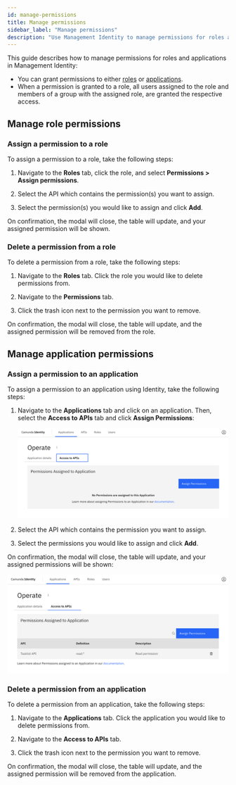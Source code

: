 ```yaml
---
id: manage-permissions
title: Manage permissions
sidebar_label: "Manage permissions"
description: "Use Management Identity to manage permissions for roles and applications"
---
```


This guide describes how to manage permissions for roles and applications in Management Identity:

- You can grant permissions to either [roles](../application-user-group-role-management/manage-roles.md) or [applications](../application-user-group-role-management/applications.md).
- When a permission is granted to a role, all users assigned to the role and members of a group with the assigned role, are granted the respective access.

## Manage role permissions

### Assign a permission to a role

To assign a permission to a role, take the following steps:

1. Navigate to the **Roles** tab, click the role, and select **Permissions > Assign permissions**.

2. Select the API which contains the permission(s) you want to assign.

3. Select the permission(s) you would like to assign and click **Add**.

On confirmation, the modal will close, the table will update, and your assigned permission will be shown.

### Delete a permission from a role

To delete a permission from a role, take the following steps:

1. Navigate to the **Roles** tab. Click the role you would like to delete permissions from.

2. Navigate to the **Permissions** tab.

3. Click the trash icon next to the permission you want to remove.

On confirmation, the modal will close, the table will update, and the assigned permission will be removed from the role.

## Manage application permissions

### Assign a permission to an application

To assign a permission to an application using Identity, take the following steps:

1. Navigate to the **Applications** tab and click on an application. Then, select the **Access to APIs** tab and click **Assign Permissions**:

   ![assign-a-permission-application-tab](../img/assign-a-permission-application-tab.png)

2. Select the API which contains the permission you want to assign.

3. Select the permissions you would like to assign and click **Add**.

On confirmation, the modal will close, the table will update, and your assigned permissions will be shown:

![assign-a-permission-application-refreshed-table](../img/assign-a-permission-application-refreshed-table.png)

### Delete a permission from an application

To delete a permission from an application, take the following steps:

1. Navigate to the **Applications** tab. Click the application you would like to delete permissions from.

2. Navigate to the **Access to APIs** tab.

3. Click the trash icon next to the permission you want to remove.

On confirmation, the modal will close, the table will update, and the assigned permission will be removed from the application.
